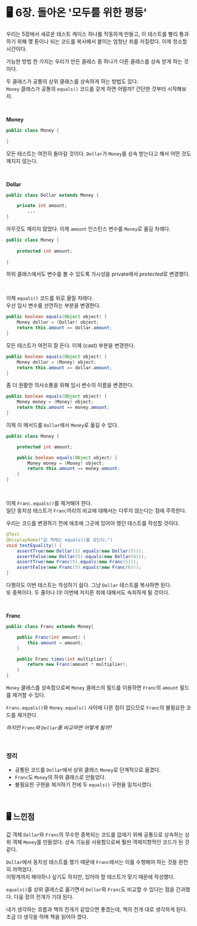 # 🖥 6장. 돌아온 '모두를 위한 평등'

우리는 5장에서 새로운 테스트 케이스 하나를 작동하게 만들고, 이 테스트를 빨리 통과하기 위해 몇 톤이나 되는 코드를 복사해서 붙이는 엄청난 죄를 저질렀다. 이제 청소할 시간이다.

가능한 방법 한 가지는 우리가 만든 클래스 중 하나가 다른 클래스를 상속 받게 하는 것이다.

두 클래스가 공통의 상위 클래스를 상속하게 하는 방법도 있다.  
`Money` 클래스가 공통의 `equals()` 코드를 갖게 하면 어떨까? 간단한 것부터 시작해보자.

&nbsp;

**Money**

```java
public class Money {
    
}
```

모든 테스트는 여전히 돌아갈 것이다. `Dollar`가 `Money`를 상속 받는다고 해서 어떤 것도 깨지지 않는다.

&nbsp;

**Dollar**

```java
public class Dollar extends Money {

    private int amount;
		...
}
```

아무것도 깨지지 않았다. 이제 `amount` 인스턴스 변수를 `Money`로 옮길 차례다.

```java
public class Money {
    
    protected int amount;
    
}
```

하위 클래스에서도 변수를 볼 수 있도록 가시성을 private에서 *protected*로 변경했다.

&nbsp;

이제 `equals()` 코드를 위로 올릴 차례다.  
우선 임시 변수를 선언하는 부분을 변경한다.

```java
public boolean equals(Object object) {
    Money dollar = (Dollar) object;
    return this.amount == dollar.amount;
}
```

모든 테스트가 여전히 잘 돈다. 이제 (cast) 부분을 변경한다.

```java
public boolean equals(Object object) {
    Money dollar = (Money) object;
    return this.amount == dollar.amount;
}
```

좀 더 원활한 의사소통을 위해 임시 변수의 이름을 변경한다.

```java
public boolean equals(Object object) {
    Money money = (Money) object;
    return this.amount == money.amount;
}
```

이제 이 메서드를 `Dollar`에서 `Money`로 옮길 수 있다.

```java
public class Money {

    protected int amount;

    public boolean equals(Object object) {
        Money money = (Money) object;
        return this.amount == money.amount;
    }
}
```

&nbsp;

이제 `Franc.equals()`를 제거해야 한다.  
일단 동치성 테스트가 `Franc`끼리의 비교에 대해서는 다루지 않는다는 점에 주목한다.

우리는 코드를 변경하기 전에 애초에 그곳에 있어야 했던 테스트를 작성할 것이다.

```java
@Test
@DisplayName("값 객체는 equals()를 갖는다.")
void testEquality() {
    assertTrue(new Dollar(5).equals(new Dollar(5)));
    assertFalse(new Dollar(5).equals(new Dollar(6)));
    assertTrue(new Franc(5).equals(new Franc(5)));
    assertFalse(new Franc(5).equals(new Franc(6)));
}
```

다행히도 이번 테스트는 작성하기 쉽다. 그냥 `Dollar` 테스트를 복사하면 된다.  
또 중복이다. 두 줄이나 더! 이번에 저지른 죄에 대해서도 속죄하게 될 것이다.

&nbsp;

**Franc**

```java
public class Franc extends Money{

    public Franc(int amount) {
        this.amount = amount;
    }

    public Franc times(int multiplier) {
        return new Franc(amount * multiplier);
    }
}
```

`Money` 클래스를 상속함으로써 `Money` 클래스의 필드를 이용하면 `Franc`의 `amount` 필드를 제거할 수 있다.

`Franc.equals()`와 `Money.equals()` 사이에 다른 점이 없으므로 `Franc`의 불필요한 코드를 제거한다.  

*하지만 `Franc`와 `Dollar`를 비교하면 어떻게 될까?*

&nbsp;

### 정리

- 공통된 코드를 `Dollar`에서 상위 클래스 `Money`로 단계적으로 옮겼다.
- `Franc`도 `Money`의 하위 클래스로 만들었다.
- 불필요한 구현을 제거하기 전에 두 `equals()` 구현을 일치시켰다.

&nbsp;

## 🖥 느낀점

값 객체 `Dollar`와 `Franc`의 무수한 중복되는 코드를 없애기 위해 공통으로 상속하는 상위 객체 `Money`를 만들었다. 상속 기능을 사용함으로써 훨씬 객체지향적인 코드가 된 것 같다.

`Dollar`에서 동치성 테스트를 했기 때문에 `Franc`에서는 이를 수행해야 하는 것을 완전히 까먹었다.  
이렇게까지 해야하나 싶기도 하지만, 있어야 할 테스트가 맞기 때문에 작성했다.

`equals()`를 상위 클래스로 옮기면서 `Dollar`와 `Franc`도 비교할 수 있다는 점을 간과했다. 다음 장의 전개가 기대 된다.

내가 생각하는 흐름과 책의 전개가 같았으면 좋겠는데, 책의 전개 대로 생각하게 된다.  
조금 더 생각을 하며 책을 읽어야 겠다.
